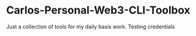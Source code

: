 # Carlos-Personal-Web3-CLI-Toolbox
Just a collection of tools for my daily basis work.
Testing credentials
